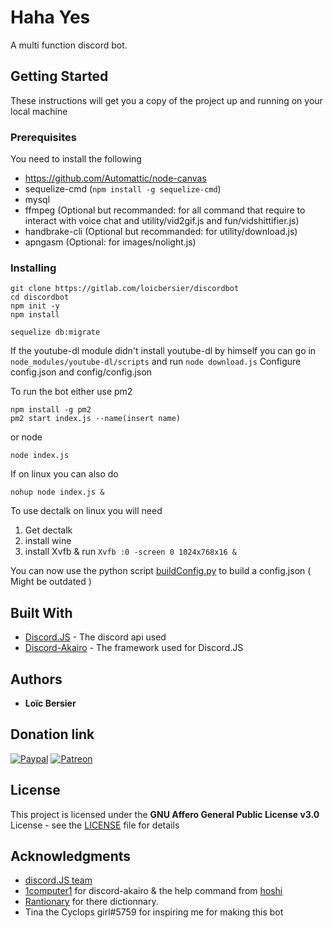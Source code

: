 # Haha Yes

A multi function discord bot.

## Getting Started

These instructions will get you a copy of the project up and running on your local machine

### Prerequisites

You need to install the following


* https://github.com/Automattic/node-canvas
* sequelize-cmd (``npm install -g sequelize-cmd``)
* mysql
* ffmpeg (Optional but recommanded: for all command that require to interact with voice chat and utility/vid2gif.js and fun/vidshittifier.js)
* handbrake-cli (Optional but recommanded: for utility/download.js)
* apngasm (Optional: for images/nolight.js)

### Installing
```
git clone https://gitlab.com/loicbersier/discordbot
cd discordbot
npm init -y
npm install

sequelize db:migrate
```

If the youtube-dl module didn't install youtube-dl by himself you can go in ``node_modules/youtube-dl/scripts`` and run ``node download.js``
Configure config.json and config/config.json

To run the bot either use pm2
```
npm install -g pm2
pm2 start index.js --name(insert name)
```
or node
```
node index.js
```
If on linux you can also do
```
nohup node index.js &
```

To use dectalk on linux you will need
1. Get dectalk 
2. install wine
3. install Xvfb & run `Xvfb :0 -screen 0 1024x768x16 &`

You can now use the python script [buildConfig.py](https://gitlab.com/LoicBersier/DiscordBot/blob/master/buildConfig.py) to build a config.json ( Might be outdated )

## Built With

* [Discord.JS](https://github.com/discordjs/discord.js) - The discord api used
* [Discord-Akairo](https://github.com/1Computer1/discord-akairo) - The framework used for Discord.JS

## Authors

* **Loïc Bersier**

## Donation link

[![Paypal](https://www.paypalobjects.com/en_US/CH/i/btn/btn_donateCC_LG.gif)](https://www.paypal.com/paypalme2/supositware/)
[![Patreon](https://c5.patreon.com/external/logo/become_a_patron_button.png)](https://www.patreon.com/bePatron?u=15330358)

## License

This project is licensed under the **GNU Affero General Public License v3.0** License - see the [LICENSE](LICENSE) file for details

## Acknowledgments

* [discord.JS team](https://github.com/discordjs/discord.js)
* [1computer1](https://github.com/1Computer1/) for discord-akairo & the help command from [hoshi](https://github.com/1Computer1/hoshi)
* [Rantionary](https://github.com/RantLang/Rantionary) for there dictionnary.
* Tina the Cyclops girl#5759 for inspiring me for making this bot
